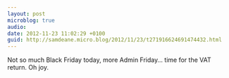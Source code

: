 ```yaml
---
layout: post
microblog: true
audio: 
date: 2012-11-23 11:02:29 +0100
guid: http://samdeane.micro.blog/2012/11/23/t271916624691474432.html
---
```

Not so much Black Friday today, more Admin Friday… time for the VAT return. Oh joy.
